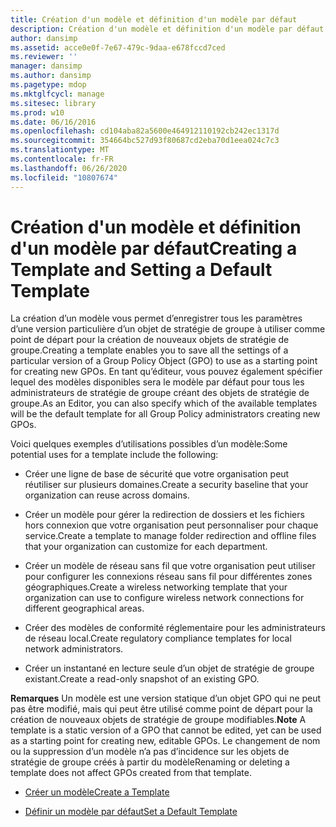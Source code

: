 ```yaml
---
title: Création d'un modèle et définition d'un modèle par défaut
description: Création d'un modèle et définition d'un modèle par défaut
author: dansimp
ms.assetid: acce0e0f-7e67-479c-9daa-e678fccd7ced
ms.reviewer: ''
manager: dansimp
ms.author: dansimp
ms.pagetype: mdop
ms.mktglfcycl: manage
ms.sitesec: library
ms.prod: w10
ms.date: 06/16/2016
ms.openlocfilehash: cd104aba82a5600e464912110192cb242ec1317d
ms.sourcegitcommit: 354664bc527d93f80687cd2eba70d1eea024c7c3
ms.translationtype: MT
ms.contentlocale: fr-FR
ms.lasthandoff: 06/26/2020
ms.locfileid: "10807674"
---
```

# <span data-ttu-id="d24e9-103">Création d'un modèle et définition d'un modèle par défaut</span><span class="sxs-lookup"><span data-stu-id="d24e9-103">Creating a Template and Setting a Default Template</span></span>


<span data-ttu-id="d24e9-104">La création d’un modèle vous permet d’enregistrer tous les paramètres d’une version particulière d’un objet de stratégie de groupe à utiliser comme point de départ pour la création de nouveaux objets de stratégie de groupe.</span><span class="sxs-lookup"><span data-stu-id="d24e9-104">Creating a template enables you to save all the settings of a particular version of a Group Policy Object (GPO) to use as a starting point for creating new GPOs.</span></span> <span data-ttu-id="d24e9-105">En tant qu’éditeur, vous pouvez également spécifier lequel des modèles disponibles sera le modèle par défaut pour tous les administrateurs de stratégie de groupe créant des objets de stratégie de groupe.</span><span class="sxs-lookup"><span data-stu-id="d24e9-105">As an Editor, you can also specify which of the available templates will be the default template for all Group Policy administrators creating new GPOs.</span></span>

<span data-ttu-id="d24e9-106">Voici quelques exemples d’utilisations possibles d’un modèle:</span><span class="sxs-lookup"><span data-stu-id="d24e9-106">Some potential uses for a template include the following:</span></span>

-   <span data-ttu-id="d24e9-107">Créer une ligne de base de sécurité que votre organisation peut réutiliser sur plusieurs domaines.</span><span class="sxs-lookup"><span data-stu-id="d24e9-107">Create a security baseline that your organization can reuse across domains.</span></span>

-   <span data-ttu-id="d24e9-108">Créer un modèle pour gérer la redirection de dossiers et les fichiers hors connexion que votre organisation peut personnaliser pour chaque service.</span><span class="sxs-lookup"><span data-stu-id="d24e9-108">Create a template to manage folder redirection and offline files that your organization can customize for each department.</span></span>

-   <span data-ttu-id="d24e9-109">Créer un modèle de réseau sans fil que votre organisation peut utiliser pour configurer les connexions réseau sans fil pour différentes zones géographiques.</span><span class="sxs-lookup"><span data-stu-id="d24e9-109">Create a wireless networking template that your organization can use to configure wireless network connections for different geographical areas.</span></span>

-   <span data-ttu-id="d24e9-110">Créer des modèles de conformité réglementaire pour les administrateurs de réseau local.</span><span class="sxs-lookup"><span data-stu-id="d24e9-110">Create regulatory compliance templates for local network administrators.</span></span>

-   <span data-ttu-id="d24e9-111">Créer un instantané en lecture seule d’un objet de stratégie de groupe existant.</span><span class="sxs-lookup"><span data-stu-id="d24e9-111">Create a read-only snapshot of an existing GPO.</span></span>

<span data-ttu-id="d24e9-112">**Remarques**  Un modèle est une version statique d’un objet GPO qui ne peut pas être modifié, mais qui peut être utilisé comme point de départ pour la création de nouveaux objets de stratégie de groupe modifiables.</span><span class="sxs-lookup"><span data-stu-id="d24e9-112">**Note** A template is a static version of a GPO that cannot be edited, yet can be used as a starting point for creating new, editable GPOs.</span></span> <span data-ttu-id="d24e9-113">Le changement de nom ou la suppression d’un modèle n’a pas d’incidence sur les objets de stratégie de groupe créés à partir du modèle</span><span class="sxs-lookup"><span data-stu-id="d24e9-113">Renaming or deleting a template does not affect GPOs created from that template.</span></span>

 

-   [<span data-ttu-id="d24e9-114">Créer un modèle</span><span class="sxs-lookup"><span data-stu-id="d24e9-114">Create a Template</span></span>](create-a-template-agpm30ops.md)

-   [<span data-ttu-id="d24e9-115">Définir un modèle par défaut</span><span class="sxs-lookup"><span data-stu-id="d24e9-115">Set a Default Template</span></span>](set-a-default-template-agpm30ops.md)

 

 






